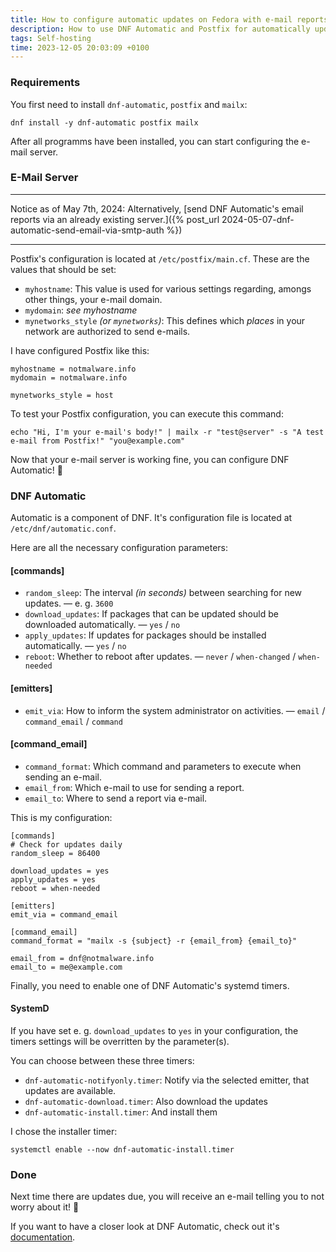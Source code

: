 ```yaml
---
title: How to configure automatic updates on Fedora with e-mail reports
description: How to use DNF Automatic and Postfix for automatically updating your Fedora server and sending reports via e-mail about the update.
tags: Self-hosting
time: 2023-12-05 20:03:09 +0100
---
```


### Requirements

You first need to install `dnf-automatic`, `postfix` and `mailx`:

```
dnf install -y dnf-automatic postfix mailx
```

After all programms have been installed, you can start configuring the e-mail server.

### E-Mail Server

---

Notice as of May 7th, 2024: Alternatively, [send DNF Automatic's email reports via an already existing server.]({% post_url 2024-05-07-dnf-automatic-send-email-via-smtp-auth %})

---

Postfix's configuration is located at `/etc/postfix/main.cf`. These are the values that should be set:

- `myhostname`: This value is used for various settings regarding, amongs other things, your e-mail domain.
- `mydomain`: *see myhostname*
- `mynetworks_style` *(or `mynetworks`)*: This defines which *places* in your network are authorized to send e-mails.

I have configured Postfix like this:

```
myhostname = notmalware.info
mydomain = notmalware.info

mynetworks_style = host
```

To test your Postfix configuration, you can execute this command:

```
echo "Hi, I'm your e-mail's body!" | mailx -r "test@server" -s "A test e-mail from Postfix!" "you@example.com"
```

Now that your e-mail server is working fine, you can configure DNF Automatic! 🤩

### DNF Automatic

Automatic is a component of DNF. It's configuration file is located at `/etc/dnf/automatic.conf`.

Here are all the necessary configuration parameters:

#### [commands]

- `random_sleep`: The interval *(in seconds)* between searching for new updates. — e. g. `3600`
- `download_updates`: If packages that can be updated should be downloaded automatically. — `yes` / `no`
- `apply_updates`: If updates for packages should be installed automatically. — `yes` / `no`
- `reboot`: Whether to reboot after updates. — `never` / `when-changed` / `when-needed`

#### [emitters]

- `emit_via`: How to inform the system administrator on activities. — `email` / `command_email` / `command`

#### [command_email]

- `command_format`: Which command and parameters to execute when sending an e-mail.
- `email_from`: Which e-mail to use for sending a report.
- `email_to`: Where to send a report via e-mail.

This is my configuration:

```
[commands]
# Check for updates daily
random_sleep = 86400

download_updates = yes
apply_updates = yes
reboot = when-needed

[emitters]
emit_via = command_email

[command_email]
command_format = "mailx -s {subject} -r {email_from} {email_to}"

email_from = dnf@notmalware.info
email_to = me@example.com
```

Finally, you need to enable one of DNF Automatic's systemd timers.

#### SystemD

If you have set e. g. `download_updates` to `yes` in your configuration, the timers settings will be overritten by the parameter(s).

You can choose between these three timers:

- `dnf-automatic-notifyonly.timer`: Notify via the selected emitter, that updates are available.
- `dnf-automatic-download.timer`: Also download the updates
- `dnf-automatic-install.timer`: And install them

I chose the installer timer:

```
systemctl enable --now dnf-automatic-install.timer
```

### Done

Next time there are updates due, you will receive an e-mail telling you to not worry about it! 🥳

If you want to have a closer look at DNF Automatic, check out it's [documentation](https://dnf.readthedocs.io/en/latest/automatic.html).
